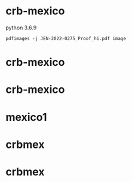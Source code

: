 # crb-mexico

python 3.6.9



```
pdfimages -j JEN-2022-0275_Proof_hi.pdf image
```
# crb-mexico
# crb-mexico
# mexico1
# crbmex
# crbmex
